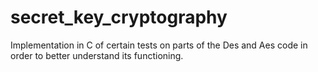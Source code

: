 secret_key_cryptography
============

Implementation in C of certain tests on parts of the Des and Aes code in order to better understand its functioning.

[1]: http://en.wikipedia.org/wiki/Block_cipher_mode_of_operation
[2]: http://en.wikipedia.org/wiki/Data_Encryption_Standard
[3]: http://en.wikipedia.org/wiki/AES

